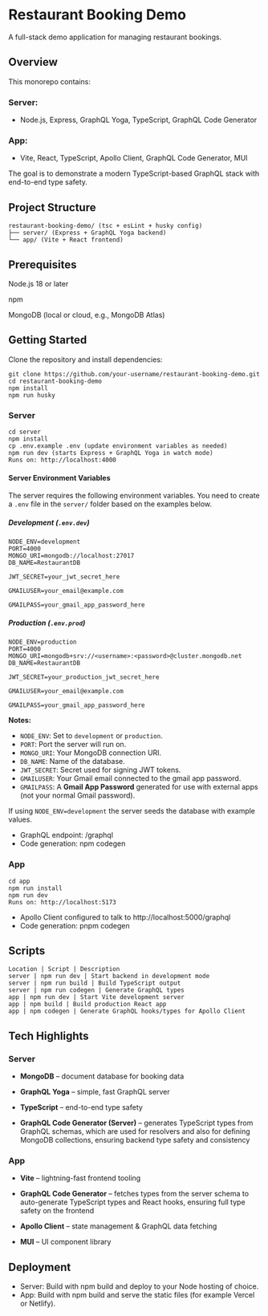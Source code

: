 # Restaurant Booking Demo
A full-stack demo application for managing restaurant bookings.

## Overview
This monorepo contains:

### Server: 
- Node.js, Express, GraphQL Yoga, TypeScript, GraphQL Code Generator

### App: 
- Vite, React, TypeScript, Apollo Client, GraphQL Code Generator, MUI

The goal is to demonstrate a modern TypeScript-based GraphQL stack with end-to-end type safety.

## Project Structure
```
restaurant-booking-demo/ (tsc + esLint + husky config)
├── server/ (Express + GraphQL Yoga backend)
└── app/ (Vite + React frontend)
```

## Prerequisites

Node.js 18 or later

npm

MongoDB (local or cloud, e.g., MongoDB Atlas)

## Getting Started
Clone the repository and install dependencies:
```
git clone https://github.com/your-username/restaurant-booking-demo.git
cd restaurant-booking-demo
npm install
npm run husky
```
### Server
```
cd server
npm install
cp .env.example .env (update environment variables as needed)
npm run dev (starts Express + GraphQL Yoga in watch mode)
Runs on: http://localhost:4000
```

#### Server Environment Variables

The server requires the following environment variables. You need to create a `.env` file in the `server/` folder based on the examples below.

##### Development (`.env.dev`)
```
NODE_ENV=development
PORT=4000
MONGO_URI=mongodb://localhost:27017
DB_NAME=RestaurantDB

JWT_SECRET=your_jwt_secret_here

GMAILUSER=your_email@example.com

GMAILPASS=your_gmail_app_password_here
```
##### Production (`.env.prod`)
```
NODE_ENV=production
PORT=4000
MONGO_URI=mongodb+srv://<username>:<password>@cluster.mongodb.net
DB_NAME=RestaurantDB

JWT_SECRET=your_production_jwt_secret_here

GMAILUSER=your_email@example.com

GMAILPASS=your_gmail_app_password_here
```

**Notes:**
- `NODE_ENV`: Set to `development` or `production`.  
- `PORT`: Port the server will run on.  
- `MONGO_URI`: Your MongoDB connection URI.  
- `DB_NAME`: Name of the database.  
- `JWT_SECRET`: Secret used for signing JWT tokens.  
- `GMAILUSER`: Your Gmail email connected to the gmail app password.
- `GMAILPASS`: A **Gmail App Password** generated for use with external apps (not your normal Gmail password).

If using `NODE_ENV=development` the server seeds the database with example values. 

- GraphQL endpoint: /graphql
- Code generation: npm codegen

### App
```
cd app
npm run install
npm run dev
Runs on: http://localhost:5173
```

- Apollo Client configured to talk to http://localhost:5000/graphql
- Code generation: pnpm codegen

## Scripts
```
Location | Script | Description
server | npm run dev | Start backend in development mode
server | npm run build | Build TypeScript output
server | npm run codegen | Generate GraphQL types
app | npm run dev | Start Vite development server
app | npm build | Build production React app
app | npm codegen | Generate GraphQL hooks/types for Apollo Client
```

## Tech Highlights

### Server
- **MongoDB** – document database for booking data

- **GraphQL Yoga** – simple, fast GraphQL server

- **TypeScript** – end-to-end type safety

- **GraphQL Code Generator (Server)** – generates TypeScript types from GraphQL schemas, which are used for resolvers and also for defining MongoDB collections, ensuring backend type safety and consistency  

### App

- **Vite** – lightning-fast frontend tooling
  
- **GraphQL Code Generator** – fetches types from the server schema to auto-generate TypeScript types and React hooks, ensuring full type safety on the frontend

- **Apollo Client** – state management & GraphQL data fetching

- **MUI** – UI component library

## Deployment
- Server: Build with npm build and deploy to your Node hosting of choice.
- App: Build with npm build and serve the static files (for example Vercel or Netlify).
